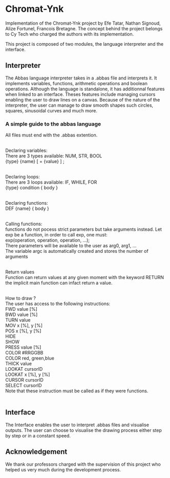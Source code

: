 # Chromat-Ynk


Implementation of the Chromat-Ynk project by Efe Tatar, Nathan Signoud, Alize Fortunel, Francois Bretagne.
The concept behind the project belongs to Cy Tech who charged the authors with its implementation.

This project is composed of two modules, the language interpreter and the interface.

## Interpreter
The Abbas language interpreter takes in a .abbas file and interprets it. It implements variables, functions, arithmetic operations
and boolean operations. Although the language is standalone, it has additionnal features when linked to an interface. Theses features
include managing cursors enabling the user to draw lines on a canvas. Because of the nature of the interpreter, the user can manage
to draw smooth shapes such circles, squares, sinusoidal curves and much more.

### A simple guide to the abbas language
All files must end with the .abbas extention.<br><br>

Declaring variables:<br>
There are 3 types available: NUM, STR, BOOL<br>
{type} {name} [ = {value} ] ;<br><br>

Declaring loops:<br>
There are 3 loops available: IF, WHILE, FOR<br>
{type} condition { body }<br><br>

Declaring functions:<br>
DEF {name} { body }<br><br>

Calling functions:<br>
functions do not pocess strict parameters but take arguments instead.
Let exp be a function, in order to call exp, one must:<br>
exp(operation, operation, operation, ...);<br>
There parameters will be available to the user as arg0, arg1, ...<br>
The variable argc is automatically created and stores the number of arguments<br><br>

Return values<br>
Function can return values at any given moment with the keyword RETURN<br>
the implicit main function can infact return a value.<br><br>

How to draw ?<br>
The user has access to the following instructions:<br>
FWD value [%]<br>
BWD value [%]<br>
TURN value<br>
MOV x [%], y [%]<br>
POS x [%], y [%]<br>
HIDE<br>
SHOW<br>
PRESS value [%]<br>
COLOR #RRGGBB<br>
COLOR red, green,blue<br>
THICK value<br>
LOOKAT cursorID<br>
LOOKAT x [%], y [%]<br>
CURSOR cursorID<br>
SELECT cursorID<br>
Note that these instruction must be called as if they were functions.<br><br>

## Interface
The Interface enables the user to interpret .abbas files and visualise outputs. The user can choose to visualise the drawing process
either step by step or in a constant speed.


## Acknowledgement
We thank our professors charged with the supervision of this project who helped us very much during the development process.
